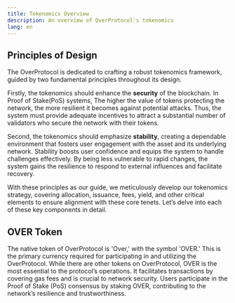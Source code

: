 ```yaml
---
title: Tokenomics Overview
description: An overview of OverProtocol's tokenomics
lang: en
---
```


## Principles of Design

The OverProtocol is dedicated to crafting a robust tokenomics framework, guided by two fundamental principles throughout its design.

Firstly, the tokenomics should enhance the **security** of the blockchain. In Proof of Stake(PoS) systems, The higher the value of tokens protecting the network, the more resilient it becomes against potential attacks. Thus, the system must provide adequate incentives to attract a substantial number of validators who secure the network with their tokens.

Second, the tokenomics should emphasize **stability**, creating a dependable environment that fosters user engagement with the asset and its underlying network. Stability boosts user confidence and equips the system to handle challenges effectively. By being less vulnerable to rapid changes, the system gains the resilience to respond to external influences and facilitate recovery.

With these principles as our guide, we meticulously develop our tokenomics strategy, covering allocation, issuance, fees, yield, and other critical elements to ensure alignment with these core tenets. Let’s delve into each of these key components in detail.

## OVER Token

The native token of OverProtocol is 'Over,' with the symbol 'OVER.' This is the primary currency required for participating in and utilizing the OverProtocol. While there are other tokens on OverProtocol, OVER is the most essential to the protocol’s operations. It facilitates transactions by covering gas fees and is crucial to network security. Users participate in the Proof of Stake (PoS) consensus by staking OVER, contributing to the network’s resilience and trustworthiness.
